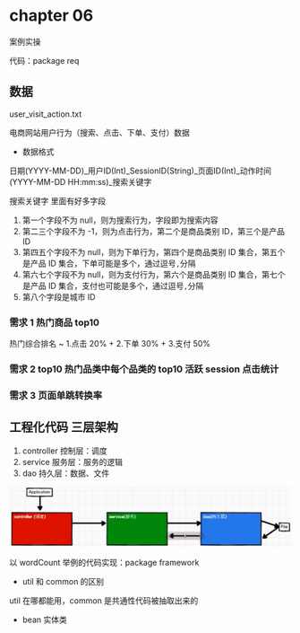 # chapter 06 
案例实操

代码：package req

## 数据

user_visit_action.txt

电商网站用户行为（搜索、点击、下单、支付）数据

+ 数据格式

日期(YYYY-MM-DD)_用户ID(Int)_SessionID(String)_页面ID(Int)_动作时间(YYYY-MM-DD HH:mm:ss)_搜索关键字

搜索关键字 里面有好多字段
1. 第一个字段不为 null，则为搜索行为，字段即为搜索内容
2. 第二三个字段不为 -1，则为点击行为，第二个是商品类别 ID，第三个是产品 ID
3. 第四五个字段不为 null，则为下单行为，第四个是商品类别 ID 集合，第五个是产品 ID 集合，下单可能是多个，通过逗号`,`分隔
4. 第六七个字段不为 null，则为支付行为，第六个是商品类别 ID 集合，第七个是产品 ID 集合，支付也可能是多个，通过逗号`,`分隔
5. 第八个字段是城市 ID

### 需求 1 热门商品 top10

热门综合排名 ~ 1.点击 20%  +  2.下单 30%  +  3.支付 50%

### 需求 2 top10 热门品类中每个品类的 top10 活跃 session 点击统计

### 需求 3 页面单跳转换率

## 工程化代码 三层架构
1. controller 控制层：调度
2. service 服务层：服务的逻辑
3. dao 持久层：数据、文件

![img.png](images/img6.png)

以 wordCount 举例的代码实现：package framework

+ util 和 common 的区别

util 在哪都能用，common 是共通性代码被抽取出来的

+ bean 实体类